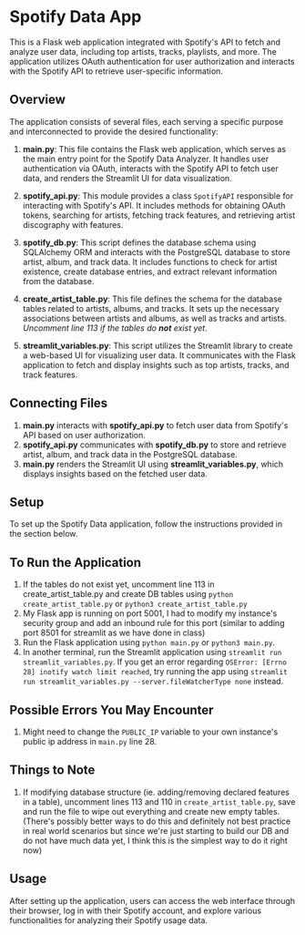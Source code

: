 # Spotify Data App

This is a Flask web application integrated with Spotify's API to fetch and analyze user data, including top artists, tracks, playlists, and more. The application utilizes OAuth authentication for user authorization and interacts with the Spotify API to retrieve user-specific information.

## Overview

The application consists of several files, each serving a specific purpose and interconnected to provide the desired functionality:

1. **main.py**: This file contains the Flask web application, which serves as the main entry point for the Spotify Data Analyzer. It handles user authentication via OAuth, interacts with the Spotify API to fetch user data, and renders the Streamlit UI for data visualization.

2. **spotify_api.py**: This module provides a class `SpotifyAPI` responsible for interacting with Spotify's API. It includes methods for obtaining OAuth tokens, searching for artists, fetching track features, and retrieving artist discography with features.

3. **spotify_db.py**: This script defines the database schema using SQLAlchemy ORM and interacts with the PostgreSQL database to store artist, album, and track data. It includes functions to check for artist existence, create database entries, and extract relevant information from the database.

4. **create_artist_table.py**: This file defines the schema for the database tables related to artists, albums, and tracks. It sets up the necessary associations between artists and albums, as well as tracks and artists. *Uncomment line 113 if the tables do **not** exist yet*.

5. **streamlit_variables.py**: This script utilizes the Streamlit library to create a web-based UI for visualizing user data. It communicates with the Flask application to fetch and display insights such as top artists, tracks, and track features.

## Connecting Files

1. **main.py** interacts with **spotify_api.py** to fetch user data from Spotify's API based on user authorization.
2. **spotify_api.py** communicates with **spotify_db.py** to store and retrieve artist, album, and track data in the PostgreSQL database.
3. **main.py** renders the Streamlit UI using **streamlit_variables.py**, which displays insights based on the fetched user data.

## Setup

To set up the Spotify Data application, follow the instructions provided in the section below.

## To Run the Application

1. If the tables do not exist yet, uncomment line 113 in create_artist_table.py and create DB tables using `python create_artist_table.py` or `python3 create_artist_table.py`
2. My Flask app is running on port 5001, I had to modify my instance's security group and add an inbound rule for this port (similar to adding port 8501 for streamlit as we have done in class)
3. Run the Flask application using `python main.py` or `python3 main.py`.
4. In another terminal, run the Streamlit application using `streamlit run streamlit_variables.py`. If you get an error regarding `OSError: [Errno 28] inotify watch limit reached`, try running the app using `streamlit run streamlit_variables.py --server.fileWatcherType none` instead.

## Possible Errors You May Encounter

1. Might need to change the `PUBLIC_IP` variable to your own instance's public ip address in `main.py` line 28.

## Things to Note

1. If modifying database structure (ie. adding/removing declared features in a table), uncomment lines 113 and 110 in `create_artist_table.py`, save and run the file to wipe out everything and create new empty tables. (There's possibly better ways to do this and definitely not best practice in real world scenarios but since we're just starting to build our DB and do not have much data yet, I think this is the simplest way to do it right now)

## Usage

After setting up the application, users can access the web interface through their browser, log in with their Spotify account, and explore various functionalities for analyzing their Spotify usage data.


